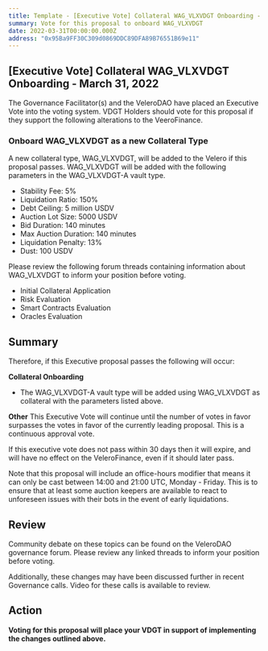 ```yaml
---
title: Template - [Executive Vote] Collateral WAG_VLXVDGT Onboarding - March 31, 2022
summary: Vote for this proposal to onboard WAG_VLXVDGT
date: 2022-03-31T00:00:00.000Z
address: "0x95Ba9FF30C309d0869DDC89DFA89B76551B69e11"
---
```

## [Executive Vote] Collateral WAG_VLXVDGT Onboarding - March 31, 2022

The Governance Facilitator(s) and the VeleroDAO have placed an Executive Vote into the voting system. VDGT Holders should vote for this proposal if they support the following alterations to the VeeroFinance.

### Onboard WAG_VLXVDGT as a new Collateral Type

A new collateral type, WAG_VLXVDGT, will be added to the Velero if this proposal passes. WAG_VLXVDGT will be added with the following parameters in the WAG_VLXVDGT-A vault type.

* Stability Fee: 5%
* Liquidation Ratio: 150%
* Debt Ceiling: 5 million USDV
* Auction Lot Size: 5000 USDV
* Bid Duration: 140 minutes
* Max Auction Duration: 140 minutes
* Liquidation Penalty: 13%
* Dust: 100 USDV

Please review the following forum threads containing information about WAG_VLXVDGT to inform your position before voting.
* Initial Collateral Application
* Risk Evaluation
* Smart Contracts Evaluation
* Oracles Evaluation

## Summary

Therefore, if this Executive proposal passes the following will occur:

**Collateral Onboarding**
* The WAG_VLXVDGT-A vault type will be added using WAG_VLXVDGT as collateral with the parameters listed above.

**Other**
This Executive Vote will continue until the number of votes in favor surpasses the votes in favor of the currently leading proposal. This is a continuous approval vote. 

If this executive vote does not pass within 30 days then it will expire, and will have no effect on the VeleroFinance, even if it should later pass. 

Note that this proposal will include an office-hours modifier that means it can only be cast between 14:00 and 21:00 UTC, Monday - Friday. This is to ensure that at least some auction keepers are available to react to unforeseen issues with their bots in the event of early liquidations.

## Review

Community debate on these topics can be found on the VeleroDAO governance forum. Please review any linked threads to inform your position before voting.

Additionally, these changes may have been discussed further in recent Governance calls. Video for these calls is available to review.

## Action

**Voting for this proposal will place your VDGT in support of implementing the changes outlined above.**

